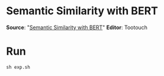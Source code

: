 # Semantic Similarity with BERT 

**Source**: "[Semantic Similarity with BERT](https://keras.io/examples/nlp/semantic_similarity_with_bert/)"
**Editor**: Tootouch

# Run

```
sh exp.sh
```